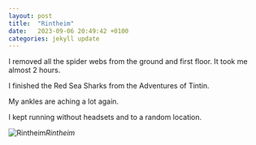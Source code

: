 ```yaml
---
layout: post
title:  "Rintheim"
date:   2023-09-06 20:49:42 +0100
categories: jekyll update
---
```


I removed all the spider webs from the ground and first floor. It took me almost 2 hours.  

I finished the Red Sea Sharks from the Adventures of Tintin.  

My ankles are aching a lot again.  

I kept running without headsets and to a random location.



![Rintheim](https://lh3.googleusercontent.com/pw/AIL4fc85PFPbBfumNbyufYRrfNKQZ2_05ZZXMfS133ANE5rtilBmlSpy_rTUN9aL7JvlD0f_yoZuCU2hkeVy-ldZecW4c7IgBS8Po3dT8-BcSFjBj5IQLtvEjofO5FlXE3gtvpnDRYW661FCgemt4BA5hIF7fvZa8QxJ7FoDSHwCYdpk67j8F5QPWVKJFq3Pqtd6wj2bwaqnKcMrQPlAKOpNIx439gm9JlREpo_5LBCFYM5gxa4me8T9ozHuvUQy4zBU0SCBt5XIXwU2MHMl2x55oxxWo3LdsB3woZVwU5J4kR6iUs9pbinUKAjc6ZhjMpiUcnx41iEvsCJstFJwqQPw2uJx5xLkk3bYLo579PdtRxIpupVHJHwKnzDF8eSVei4TURBLy9HoSgz0KWgeSFTBm1ZZMpWXuA6WHDiTmAlZCWG1uNZ9gqlLawXlNZOJ3BiZ3gr4X2WHho86pgUD7epIFWpxOkOiqKkf5j-HR6Tf5pF6_8c6wrsicKYKNLL60FpftfcvBO4ETrp_TBStleiUFckUD6neYfG0YwIxFYYyvhAJrKnEwQuU7NES47zpejQT19ptGVxTD3v0AE5lAYjaGwUzG4UkKeWxe9TgLTxdV7bV7D_i6JNFs3BmwuV68Qma2mdK_zQaDNmqn3s2eEUrLEiUcQgUGRzMIeUIWkmS5rVyFhfEXJFqDHlFXGl5S6MYGZGILySOOfPH-ol2t44rr3LAEMxeHeA3e_4xva67k1yKlo5CV2PBu0iHQ4LetoZUZOWK3__EFEsWG4Xg-TdMWEfmAHQK8WXOTLXgc5g_r9FGVKgMBaSAyc4UsIGHbZM6tPtzEEh6ZJmTSOMyMAuxdofpR_FVKDZ16bRihRdskXnnM14PXstCtsIo1PVczeBJhg5DNvBrB6MJ-SgpOUvotNzplw=w787-h590-s-no?authuser=0)*Rintheim*&nbsp;



[jekyll-docs]: https://jekyllrb.com/docs/home
[jekyll-gh]:   https://github.com/jekyll/jekyll
[jekyll-talk]: https://talk.jekyllrb.com/


